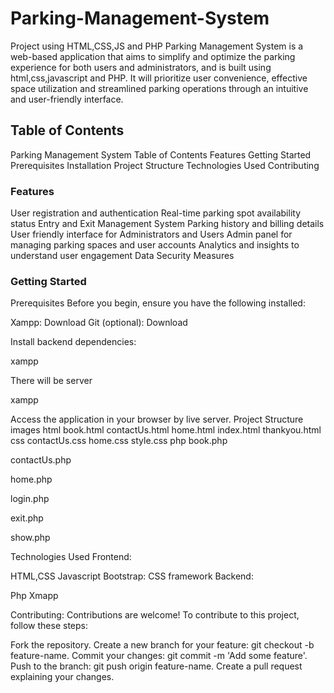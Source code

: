 # **Parking-Management-System**
Project using HTML,CSS,JS and PHP
Parking Management System is a web-based application that aims to simplify and optimize the parking experience for both users and administrators, and is built using html,css,javascript and PHP. It will prioritize user convenience, effective space utilization and streamlined parking operations through an intuitive and user-friendly interface.

## **Table of Contents**
Parking Management System
Table of Contents
Features
Getting Started
Prerequisites
Installation
Project Structure
Technologies Used
Contributing

### Features
 User registration and authentication
 Real-time parking spot availability status
 Entry and Exit Management System
 Parking history and billing details
 User friendly interface for Administrators and Users
 Admin panel for managing parking spaces and user accounts
 Analytics and insights to understand user engagement
 Data Security Measures
 
### Getting Started
Prerequisites
Before you begin, ensure you have the following installed:

Xampp: Download
Git (optional): Download

Install backend dependencies:

xampp

There will be server

xampp

Access the application in your browser by live server.
Project Structure
images
html
book.html
contactUs.html
home.html
index.html
thankyou.html
css
contactUs.css
home.css
style.css
php
book.php

contactUs.php

home.php

login.php

exit.php

show.php

Technologies Used
Frontend:

HTML,CSS
Javascript
Bootstrap: CSS framework
Backend:

Php
Xmapp

Contributing:
Contributions are welcome! To contribute to this project, follow these steps:

Fork the repository.
Create a new branch for your feature: git checkout -b feature-name.
Commit your changes: git commit -m 'Add some feature'.
Push to the branch: git push origin feature-name.
Create a pull request explaining your changes.
